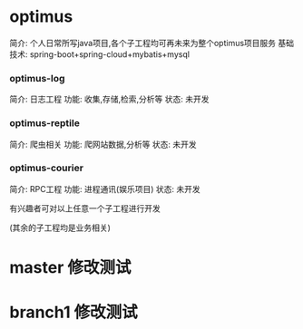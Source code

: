 
# optimus
简介: 个人日常所写java项目,各个子工程均可再未来为整个optimus项目服务
基础技术: spring-boot+spring-cloud+mybatis+mysql

### optimus-log
简介: 日志工程
功能: 收集,存储,检索,分析等
状态: 未开发


### optimus-reptile
简介: 爬虫相关
功能: 爬网站数据,分析等
状态: 未开发

### optimus-courier
简介: RPC工程
功能: 进程通讯(娱乐项目)
状态: 未开发


有兴趣者可对以上任意一个子工程进行开发

(其余的子工程均是业务相关)

# master 修改测试
# branch1 修改测试
